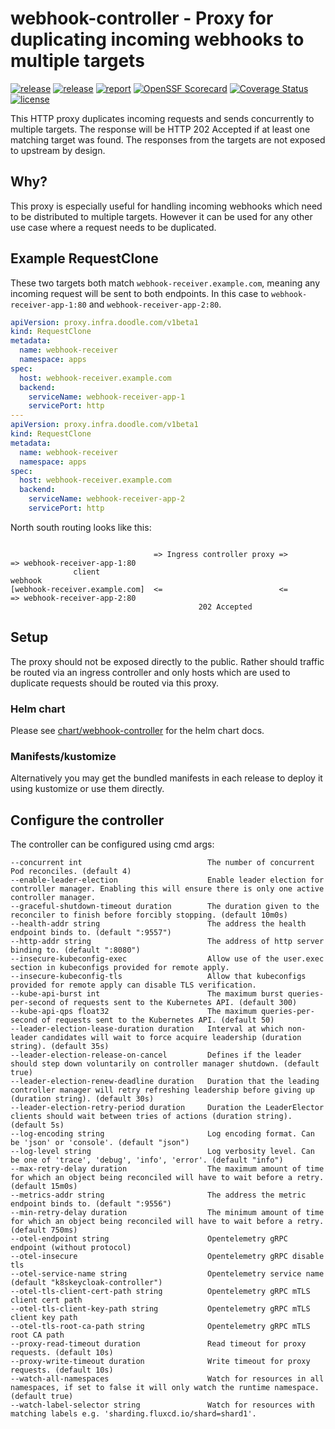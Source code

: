 # webhook-controller - Proxy for duplicating incoming webhooks to multiple targets

[![release](https://img.shields.io/github/release/DoodleScheduling/webhook-controller/all.svg)](https://github.com/DoodleScheduling/webhook-controller/releases)
[![release](https://github.com/doodlescheduling/webhook-controller/actions/workflows/release.yaml/badge.svg)](https://github.com/doodlescheduling/webhook-controller/actions/workflows/release.yaml)
[![report](https://goreportcard.com/badge/github.com/DoodleScheduling/webhook-controller)](https://goreportcard.com/report/github.com/DoodleScheduling/webhook-controller)
[![OpenSSF Scorecard](https://api.securityscorecards.dev/projects/github.com/DoodleScheduling/webhook-controller/badge)](https://api.securityscorecards.dev/projects/github.com/DoodleScheduling/webhook-controller)
[![Coverage Status](https://coveralls.io/repos/github/DoodleScheduling/webhook-controller/badge.svg?branch=master)](https://coveralls.io/github/DoodleScheduling/webhook-controller?branch=master)
[![license](https://img.shields.io/github/license/DoodleScheduling/webhook-controller.svg)](https://github.com/DoodleScheduling/webhook-controller/blob/master/LICENSE)

This HTTP proxy duplicates incoming requests and sends concurrently to multiple targets.
The response will be HTTP 202 Accepted if at least one matching target was found. The responses from the targets are not exposed
to upstream by design.

## Why?
This proxy is especially useful for handling incoming webhooks which need to be distributed to multiple targets.
However it can be used for any other use case where a request needs to be duplicated.

## Example RequestClone

These two targets both match `webhook-receiver.example.com`, meaning any incoming request will be sent to both endpoints.
In this case to `webhook-receiver-app-1:80` and `webhook-receiver-app-2:80`.

```yaml
apiVersion: proxy.infra.doodle.com/v1beta1
kind: RequestClone
metadata:
  name: webhook-receiver
  namespace: apps
spec:
  host: webhook-receiver.example.com
  backend:
    serviceName: webhook-receiver-app-1
    servicePort: http
---
apiVersion: proxy.infra.doodle.com/v1beta1
kind: RequestClone
metadata:
  name: webhook-receiver
  namespace: apps
spec:
  host: webhook-receiver.example.com
  backend:
    serviceName: webhook-receiver-app-2
    servicePort: http

```
North south routing looks like this:
```
                                                                      
                                => Ingress controller proxy =>          => webhook-receiver-app-1:80
              client                                            webhook      
[webhook-receiver.example.com]  <=                          <=          => webhook-receiver-app-2:80
                                          202 Accepted
```


## Setup

The proxy should not be exposed directly to the public. Rather should traffic be routed via an ingress controller
and only hosts which are used to duplicate requests should be routed via this proxy.

### Helm chart

Please see [chart/webhook-controller](https://github.com/DoodleScheduling/webhook-controller) for the helm chart docs.

### Manifests/kustomize

Alternatively you may get the bundled manifests in each release to deploy it using kustomize or use them directly.

## Configure the controller

The controller can be configured using cmd args:
```
--concurrent int                            The number of concurrent Pod reconciles. (default 4)
--enable-leader-election                    Enable leader election for controller manager. Enabling this will ensure there is only one active controller manager.
--graceful-shutdown-timeout duration        The duration given to the reconciler to finish before forcibly stopping. (default 10m0s)
--health-addr string                        The address the health endpoint binds to. (default ":9557")
--http-addr string                          The address of http server binding to. (default ":8080")
--insecure-kubeconfig-exec                  Allow use of the user.exec section in kubeconfigs provided for remote apply.
--insecure-kubeconfig-tls                   Allow that kubeconfigs provided for remote apply can disable TLS verification.
--kube-api-burst int                        The maximum burst queries-per-second of requests sent to the Kubernetes API. (default 300)
--kube-api-qps float32                      The maximum queries-per-second of requests sent to the Kubernetes API. (default 50)
--leader-election-lease-duration duration   Interval at which non-leader candidates will wait to force acquire leadership (duration string). (default 35s)
--leader-election-release-on-cancel         Defines if the leader should step down voluntarily on controller manager shutdown. (default true)
--leader-election-renew-deadline duration   Duration that the leading controller manager will retry refreshing leadership before giving up (duration string). (default 30s)
--leader-election-retry-period duration     Duration the LeaderElector clients should wait between tries of actions (duration string). (default 5s)
--log-encoding string                       Log encoding format. Can be 'json' or 'console'. (default "json")
--log-level string                          Log verbosity level. Can be one of 'trace', 'debug', 'info', 'error'. (default "info")
--max-retry-delay duration                  The maximum amount of time for which an object being reconciled will have to wait before a retry. (default 15m0s)
--metrics-addr string                       The address the metric endpoint binds to. (default ":9556")
--min-retry-delay duration                  The minimum amount of time for which an object being reconciled will have to wait before a retry. (default 750ms)
--otel-endpoint string                      Opentelemetry gRPC endpoint (without protocol)
--otel-insecure                             Opentelemetry gRPC disable tls
--otel-service-name string                  Opentelemetry service name (default "k8skeycloak-controller")
--otel-tls-client-cert-path string          Opentelemetry gRPC mTLS client cert path
--otel-tls-client-key-path string           Opentelemetry gRPC mTLS client key path
--otel-tls-root-ca-path string              Opentelemetry gRPC mTLS root CA path
--proxy-read-timeout duration               Read timeout for proxy requests. (default 10s)
--proxy-write-timeout duration              Write timeout for proxy requests. (default 10s)
--watch-all-namespaces                      Watch for resources in all namespaces, if set to false it will only watch the runtime namespace. (default true)
--watch-label-selector string               Watch for resources with matching labels e.g. 'sharding.fluxcd.io/shard=shard1'.
```

